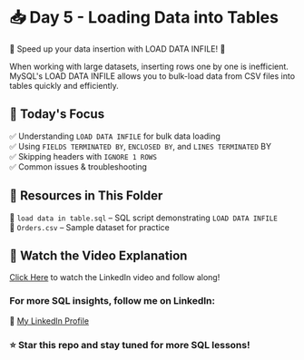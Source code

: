 # 📥 Day 5 - Loading Data into Tables
🚀 Speed up your data insertion with LOAD DATA INFILE! 🚀

When working with large datasets, inserting rows one by one is inefficient. MySQL's LOAD DATA INFILE allows you to bulk-load data from CSV files into tables quickly and efficiently.

## 📌 Today's Focus
✅ Understanding `LOAD DATA INFILE` for bulk data loading <br>
✅ Using `FIELDS TERMINATED BY`, `ENCLOSED BY`, and `LINES TERMINATED` BY <br>
✅ Skipping headers with `IGNORE 1 ROWS` <br>
✅ Common issues & troubleshooting

## 📂 Resources in This Folder

📄 `load data in table.sql` – SQL script demonstrating `LOAD DATA INFILE` <br>
📄 `Orders.csv` – Sample dataset for practice <br>

## 🎥 Watch the Video Explanation
[Click Here]() to watch the LinkedIn video and follow along!

### For more SQL insights, follow me on LinkedIn:
🔗 [My LinkedIn Profile](https://www.linkedin.com/in/pravesh-agarwal27/)

### ⭐ Star this repo and stay tuned for more SQL lessons!
